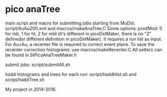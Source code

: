 # pico anaTree
main script and macro for submitting jobs starting from MuDst: script/AuAu200.xml and macros/makeAnaTree.C
Some options: 
prodMod: 0 for mb, 1 for ht, 2 for mtd (it's different in picoDstMaker, there is no "2" definedor different definition in picoDstMaker). It requires a run list as input. For Au+Au, a recenter file is required to correct event plane.
To save the recenter correction histograms: use macros/makeRecenter.C
All setters can be found in StPicoAnaTreeMaker.h 

submit jobs: script/submitAll.sh

hadd histograms and trees for each run: script/haddHist.sh and script/haddTree.sh

My project in 2014-2016.
